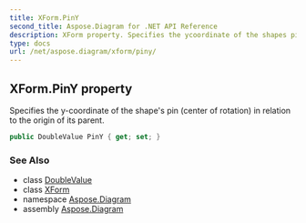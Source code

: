 ```yaml
---
title: XForm.PinY
second_title: Aspose.Diagram for .NET API Reference
description: XForm property. Specifies the ycoordinate of the shapes pin center of rotation in relation to the origin of its parent
type: docs
url: /net/aspose.diagram/xform/piny/
---
```

## XForm.PinY property

Specifies the y-coordinate of the shape's pin (center of rotation) in relation to the origin of its parent.

```csharp
public DoubleValue PinY { get; set; }
```

### See Also

* class [DoubleValue](../../doublevalue/)
* class [XForm](../)
* namespace [Aspose.Diagram](../../xform/)
* assembly [Aspose.Diagram](../../../)


